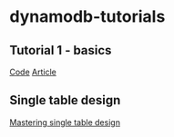# dynamodb-tutorials

## Tutorial 1 - basics

[Code](./tutorials/tutorial-1-basics)
[Article](https://www.datacamp.com/tutorial/introduction-to-dynamodb)

## Single table design

[Mastering single table design](https://www.datacamp.com/tutorial/single-table-database-design-with-dynamodb)
